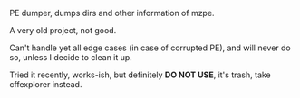 PE dumper, dumps dirs and other information of mzpe.

A very old project, not good.

Can't handle yet all edge cases (in case of corrupted PE), and will never do so, unless I decide to clean it up.

Tried it recently, works-ish, but definitely **DO NOT USE**, it's trash, take cffexplorer instead.
